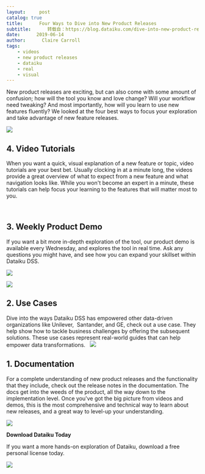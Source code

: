 ```yaml
---
layout:     post
catalog: true
title:      Four Ways to Dive into New Product Releases
subtitle:      转载自：https://blog.dataiku.com/dive-into-new-product-releases
date:      2019-06-14
author:      Claire Carroll
tags:
    - videos
    - new product releases
    - dataiku
    - real
    - visual
---
```


New product releases are exciting, but can also come with some amount of confusion; how will the tool you know and love change? Will your workflow need tweaking? And most importantly, how will you learn to use new features fluently? We looked at the four best ways to focus your exploration and take advantage of new feature releases.



![](https://blog.dataiku.com/hs-fs/hubfs/DATAIKU_5.1_RELEASE-2.gif?width=455&name=DATAIKU_5.1_RELEASE-2.gif)


## 4. Video Tutorials

When you want a quick, visual explanation of a new feature or topic, video tutorials are your best bet. Usually clocking in at a minute long, the videos provide a great overview of what to expect from a new feature and what navigation looks like. While you won't become an expert in a minute, these tutorials can help focus your learning to the features that will matter most to you.


  

## 3. Weekly Product Demo

If you want a bit more in-depth exploration of the tool, our product demo is available every Wednesday, and explores the tool in real time. Ask any questions you might have, and see how you can expand your skillset within Dataiku DSS. 

![](https://blog.dataiku.com/hs/cta/cta/default/2123903/6973e17a-cd99-43c1-a750-c14d9ae30a61.png)

![](https://blog.dataiku.com/hs-fs/hubfs/jason-leung-595865-unsplash.jpg?width=340&name=jason-leung-595865-unsplash.jpg)


## 2. Use Cases

Dive into the ways Dataiku DSS has empowered other data-driven organizations like Unilever,  Santander, and GE, check out a use case. They help show how to tackle business challenges by offering the subsequent solutions. These use cases represent real-world guides that can help empower data transformations.  
![](https://blog.dataiku.com/hs/cta/cta/default/2123903/9e7afba6-20c8-4489-ac8b-caf3b860dd1b.png)


## 1. Documentation

For a complete understanding of new product releases and the functionality that they include, check out the release notes in the documentation. The docs get into the weeds of the product, all the way down to the implementation level. Once you've got the big picture from videos and demos, this is the most comprehensive and technical way to learn about new releases, and a great way to level-up your understanding.

![](https://blog.dataiku.com/hs/cta/cta/default/2123903/62a90449-b9bd-4be0-85c5-49a2da779114.png)


**Download Dataiku Today**

If you want a more hands-on exploration of Dataiku, download a free personal license today.

![](https://blog.dataiku.com/hs/cta/cta/default/2123903/1abbc2cc-f285-446e-9f42-62a212f46030.png)

